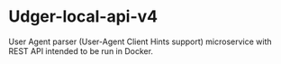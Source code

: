 # Udger-local-api-v4
User Agent parser (User-Agent Client Hints support) microservice with REST API intended to be run in Docker.
